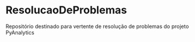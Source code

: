 # ResolucaoDeProblemas
Repositório destinado para vertente de resolução de problemas do projeto PyAnalytics
